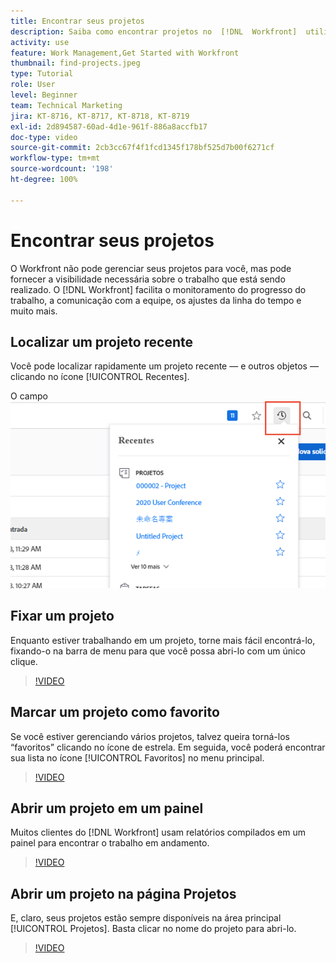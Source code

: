 ```yaml
---
title: Encontrar seus projetos
description: Saiba como encontrar projetos no  [!DNL  Workfront]  utilizando marcadores, favoritos, painéis e a página [!UICONTROL Projetos].
activity: use
feature: Work Management,Get Started with Workfront
thumbnail: find-projects.jpeg
type: Tutorial
role: User
level: Beginner
team: Technical Marketing
jira: KT-8716, KT-8717, KT-8718, KT-8719
exl-id: 2d894587-60ad-4d1e-961f-886a8accfb17
doc-type: video
source-git-commit: 2cb3cc67f4f1fcd1345f178bf525d7b00f6271cf
workflow-type: tm+mt
source-wordcount: '198'
ht-degree: 100%

---
```


# Encontrar seus projetos

O Workfront não pode gerenciar seus projetos para você, mas pode fornecer a visibilidade necessária sobre o trabalho que está sendo realizado. O [!DNL Workfront] facilita o monitoramento do progresso do trabalho, a comunicação com a equipe, os ajustes da linha do tempo e muito mais.

<!---
In this section, you will learn how to:

Find your projects in [!DNL Workfront]
Make your project visible to stakeholders
Find project communications
Use [!DNL Workfront] features when reviewing the task list to monitor project progress
--->

## Localizar um projeto recente

Você pode localizar rapidamente um projeto recente — e outros objetos — clicando no ícone [!UICONTROL Recentes].

O campo ![[!UICONTROL Status] expandido no cabeçalho do projeto](assets/recents.png)

## Fixar um projeto

Enquanto estiver trabalhando em um projeto, torne mais fácil encontrá-lo, fixando-o na barra de menu para que você possa abri-lo com um único clique.

>[!VIDEO](https://video.tv.adobe.com/v/335038/?quality=12&learn=on)

## Marcar um projeto como favorito

Se você estiver gerenciando vários projetos, talvez queira torná-los “favoritos” clicando no ícone de estrela. Em seguida, você poderá encontrar sua lista no ícone [!UICONTROL Favoritos] no menu principal.

>[!VIDEO](https://video.tv.adobe.com/v/335039/?quality=12&learn=on)


## Abrir um projeto em um painel

Muitos clientes do [!DNL Workfront] usam relatórios compilados em um painel para encontrar o trabalho em andamento.

>[!VIDEO](https://video.tv.adobe.com/v/335041/?quality=12&learn=on)


## Abrir um projeto na página Projetos

E, claro, seus projetos estão sempre disponíveis na área principal [!UICONTROL Projetos]. Basta clicar no nome do projeto para abri-lo.

>[!VIDEO](https://video.tv.adobe.com/v/335040/?quality=12&learn=on)
